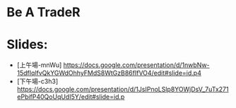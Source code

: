 # Be A TradeR

# Slides:
- [上午場-mnWu] https://docs.google.com/presentation/d/1nwbNw-15dfIqlfvQkYGWdOhhyFMdS8WtGzB86fIfVO4/edit#slide=id.p4
- [下午場-c3h3] https://docs.google.com/presentation/d/1JsIPnoLSlp8YOWjDsV_7uTx271ePbifP40QoUqUdI5Y/edit#slide=id.p
